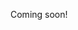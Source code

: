 Coming soon!

<!--

https://news.ycombinator.com/item?id=25636103

https://www.litentry.com/
Copy this and make better??
Also make it a wallet with wallet-link?

-->
